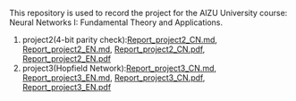 This repository is used to record the project for the AIZU University course: Neural Networks I: Fundamental Theory and Applications.

1. project2(4-bit parity check):[Report_project2_CN.md](./project2/Report_project2_CN.md),  [Report_project2_EN.md](./project2/Report_project2_EN.md), [Report_project2_CN.pdf](./project2/Report_project2_CN.pdf),   [Report_project2_EN.pdf](./project2/Report_project2_EN.pdf)
2. project3(Hopfield Network):[Report_project3_CN.md](./project3/Report_project3_CN.md),  [Report_project3_EN.md](./project3/Report_project3_EN.md), [Report_project3_CN.pdf](./project3/Report_project3_CN.pdf),   [Report_project3_EN.pdf](./project3/Report_project3_EN.pdf)

